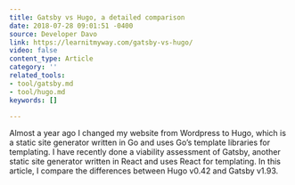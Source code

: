 ```yaml
---
title: Gatsby vs Hugo, a detailed comparison
date: 2018-07-28 09:01:51 -0400
source: Developer Davo
link: https://learnitmyway.com/gatsby-vs-hugo/
video: false
content_type: Article
category: ''
related_tools:
- tool/gatsby.md
- tool/hugo.md
keywords: []

---
```

Almost a year ago I changed my website from Wordpress to Hugo, which is a static site generator written in Go and uses Go’s template libraries for templating. I have recently done a viability assessment of Gatsby, another static site generator written in React and uses React for templating. In this article, I compare the differences between Hugo v0.42 and Gatsby v1.93.
